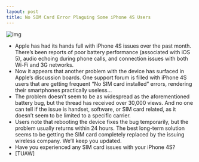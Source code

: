 ```yaml
---
layout: post
title: No SIM Card Error Plaguing Some iPhone 4S Users
---
```

![img](http://media.idownloadblog.com/wp-content/uploads/2011/01/No-SIM-Card.png)
* Apple has had its hands full with iPhone 4S issues over the past month. There’s been reports of poor battery performance (associated with iOS 5), audio echoing during phone calls, and connection issues with both Wi-Fi and 3G networks.
* Now it appears that another problem with the device has surfaced in Apple’s discussion boards. One support forum is filled with iPhone 4S users that are getting frequent “No SIM card installed” errors, rendering their smartphones practically useless…
* The problem doesn’t seem to be as widespread as the aforementioned battery bug, but the thread has received over 30,000 views. And no one can tell if the issue is handset, software, or SIM card related, as it doesn’t seem to be limited to a specific carrier.
* Users note that rebooting the device fixes the bug temporarily, but the problem usually returns within 24 hours. The best long-term solution seems to be getting the SIM card completely replaced by the issuing wireless company. We’ll keep you updated.
* Have you experienced any SIM card issues with your iPhone 4S?
* [TUAW]

